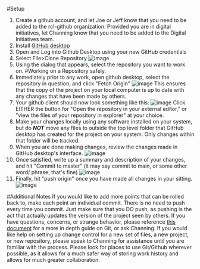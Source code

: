 #Setup
1. Create a github account, and let Joe or Jeff know that you need to be added to the rcl-github organization. Provided you are in digital initiatives, let Channing know that you need to be added to the Digital Initiatives team.
2. Install [GitHub desktop](https://central.github.com/deployments/desktop/desktop/latest/win32?format=msi)
3. Open and Log into Github Desktop using your new GitHub credentials
4. Select File>Clone Repository
   ![image](https://github.com/rochester-rcl/rcl-git-guide/assets/24469058/892278b1-1153-46ac-bf68-6e192585fce7)
5. Using the dialog that appears, select the repository you want to work on.
#Working on a Repository safely.
1. Immediately prior to any work, open github desktop, select the repository in question, and click "Fetch Origin"
![image](https://github.com/rochester-rcl/rcl-git-guide/assets/24469058/51ca42b9-11a4-46b0-a680-3eb79407a6b2)
   This ensures that the copy of the project on your local computer is up to date with any changes that have been made by others.
2. Your github client should now look something like this: 
![image](https://github.com/rochester-rcl/rcl-git-guide/assets/24469058/03bec171-5c9c-4a40-863e-55dbce5ab4b8)
   Click EITHER the button for "Open the repository in your external editor," or "view the files of your repository in explorer" at your choice. 
3. Make your changes locally using any software installed on your system, but do ***NOT*** move any files to outside the top level folder that GitHub desktop has created for the project on your system. Only changes within that folder will be tracked. 
4. When you are done making changes, review the changes made in GitHub desktop's interface. ![image](https://github.com/rochester-rcl/rcl-git-guide/assets/24469058/f7a3c063-4355-4e1d-bb0d-f0e673be3e5d)
5. Once satisfied, write up a summary and description of your changes, and hit "Commit to master" (it may say commit to main, or some other word/ phrase, that's fine)
![image](https://github.com/rochester-rcl/rcl-git-guide/assets/24469058/6c339ac0-21cf-4e06-a298-93e70e7f8f33)
6. Finally, hit "push origin" once you have made all changes in your sitting.![image](https://github.com/rochester-rcl/rcl-git-guide/assets/24469058/8d93a118-201b-4993-a415-ed1100570807)

#Additional Notes
If you would like to add more points that can be rolled back to, make each point an individual commit. There is no need to push every time you commit. Just make sure that you DO push, as pushing is the act that actually updates the version of the project seen by others.
If you have questions, concerns, or strange behavior, please reference [this document](https://github.com/rochester-rcl/rcl-git-guide/tree/main) for a more in depth guide on Git, or ask Channing.
If you would like help on setting up change control for a new set of files, a new project, or new repository, please speak to Channing for assistance until you are familiar with the process.
Please look for places to use Git/Github wherever possible, as it allows for a much safer way of storing work history and allows for much greater collaboration.
